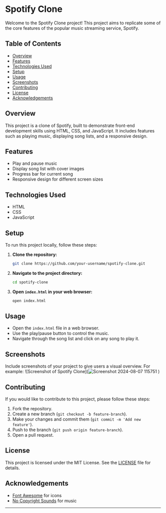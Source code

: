 # Spotify Clone

Welcome to the Spotify Clone project! This project aims to replicate some of the core features of the popular music streaming service, Spotify.

## Table of Contents
- [Overview](#overview)
- [Features](#features)
- [Technologies Used](#technologies-used)
- [Setup](#setup)
- [Usage](#usage)
- [Screenshots](#screenshots)
- [Contributing](#contributing)
- [License](#license)
- [Acknowledgements](#acknowledgements)

## Overview
This project is a clone of Spotify, built to demonstrate front-end development skills using HTML, CSS, and JavaScript. It includes features such as playing music, displaying song lists, and a responsive design.

## Features
- Play and pause music
- Display song list with cover images
- Progress bar for current song
- Responsive design for different screen sizes

## Technologies Used
- HTML
- CSS
- JavaScript

## Setup
To run this project locally, follow these steps:

1. **Clone the repository:**
   ```bash
   git clone https://github.com/your-username/spotify-clone.git
   ```

2. **Navigate to the project directory:**
   ```bash
   cd spotify-clone
   ```

3. **Open `index.html` in your web browser:**
   ```bash
   open index.html
   ```

## Usage
- Open the `index.html` file in a web browser.
- Use the play/pause button to control the music.
- Navigate through the song list and click on any song to play it.

## Screenshots
Include screenshots of your project to give users a visual overview. For example:
![Screenshot of Spotify Clone](![Screenshot 2024-08-07 115751](https://github.com/user-attachments/assets/27e67b42-b3a9-46cf-9836-e0a5b6590930)
)

## Contributing
If you would like to contribute to this project, please follow these steps:

1. Fork the repository.
2. Create a new branch (`git checkout -b feature-branch`).
3. Make your changes and commit them (`git commit -m 'Add new feature'`).
4. Push to the branch (`git push origin feature-branch`).
5. Open a pull request.

## License
This project is licensed under the MIT License. See the [LICENSE](LICENSE) file for details.

## Acknowledgements
- [Font Awesome](https://fontawesome.com/) for icons
- [No Copyright Sounds](https://ncs.io/) for music

---
